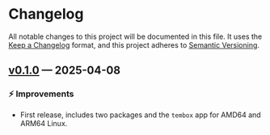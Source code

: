 # Changelog

All notable changes to this project will be documented in this file. It uses the
[Keep a Changelog] format, and this project adheres to [Semantic Versioning].

  [Keep a Changelog]: https://keepachangelog.com/en/1.1.0/
  [Semantic Versioning]: https://semver.org/spec/v2.0.0.html
    "Semantic Versioning 2.0.0"

## [v0.1.0] — 2025-04-08

### ⚡ Improvements

*   First release, includes two packages and the `tembox` app for AMD64 and
    ARM64 Linux.

  [v0.1.0]: https://github.com/tembo-io/tembo-packaging/compare/6a98941...v0.1.0
